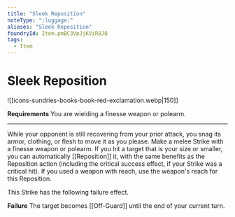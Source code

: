 ```yaml
---
title: "Sleek Reposition"
noteType: ":luggage:"
aliases: "Sleek Reposition"
foundryId: Item.pmBC3VpJjKViR8JQ
tags:
  - Item
---
```


# Sleek Reposition
![[icons-sundries-books-book-red-exclamation.webp|150]]

**Requirements** You are wielding a finesse weapon or polearm.

* * *

While your opponent is still recovering from your prior attack, you snag its armor, clothing, or flesh to move it as you please. Make a melee Strike with a finesse weapon or polearm. If you hit a target that is your size or smaller, you can automatically [[Reposition]] it, with the same benefits as the Reposition action (including the critical success effect, if your Strike was a critical hit). If you used a weapon with reach, use the weapon's reach for this Reposition.

This Strike has the following failure effect.

**Failure** The target becomes [[Off-Guard]] until the end of your current turn.
